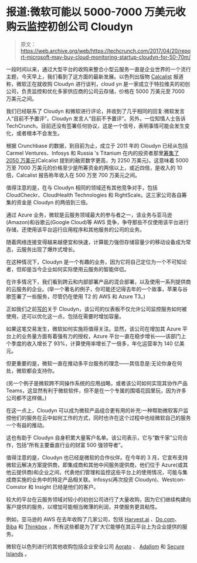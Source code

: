 # 报道:微软可能以 5000-7000 万美元收购云监控初创公司 Cloudyn

> 原文：<https://web.archive.org/web/https://techcrunch.com/2017/04/20/report-microsoft-may-buy-cloud-monitoring-startup-cloudyn-for-50-70m/>

一段时间以来，通过大型平台的收购来整合小型云服务一直是企业世界的一个流行主题，今天早上，我们看到了这方面的最新发展。以色列出版物 [Calcalist](https://web.archive.org/web/20230404050912/http://www.calcalist.co.il/internet/articles/0,7340,L-3711673,00.html) 报道称，微软正在就收购 Cloudyn 进行谈判，cloud yn 是一家成立于特拉维夫的初创公司，负责监控和优化多家供应商的公司云存储，价格在 5000 万美元至 7000 万美元之间。

我们已经联系了 Cloudyn 和微软进行评论，并收到了几乎相同的回复:微软发言人“目前不予置评”，Cloudyn 发言人“目前不予置评”。另外，一位知情人士告诉 TechCrunch，目前还没有签署任何协议，这是一个信号，表明事情可能会发生变化，或者根本不会发生。

根据 Crunchbase 的数据，到目前为止，成立于 2011 年的 Cloudyn 已经从包括 Carmel Ventures、Infosys 和 Russia 's Titanium 在内的投资者那里[筹集了 2050 万美元](https://web.archive.org/web/20230404050912/https://www.crunchbase.com/organization/cloudyn#/entity)(Calcalist 提到的融资数字更高，为 2250 万美元)。这意味着 5000 万至 7000 万美元的价格至少是所筹资金的两倍以上，或近四倍，是收入的 10 倍，Calcalist 报告称年收入在 500 万至 700 万美元之间。

值得注意的是，在与 Cloudyn 相同的领域还有其他竞争对手，包括 CloudCheckr、CloudHealth Technologies 和 RightScale。这三家公司各自筹集的资金是 Cloudyn 的两倍到三倍。

通过 Azure 业务，微软是云服务领域最大的参与者之一，该业务与亚马逊(Amazon)和谷歌云(Google Cloud)等 AWS 竞争，争夺那些不仅使用该平台进行存储，还使用该平台运行应用程序和其他服务的公司的业务。

随着网络连接变得越来越便宜和快速，计算能力强但存储容量少的移动设备成为常态，云服务出现了爆炸式增长。

在这种情况下，Cloudyn 是一个有趣的业务，因为它将自己定位为一个不可知论者，但却是当今企业如何实际使用云服务的智能伴侣。

在许多情况下，我们看到跨云和内部部署产品的混合部署，以及使用一系列提供商的云服务的企业。(举一个著名的例子，你可能还记得去年的一个故事，苹果与谷歌签署了一些服务，尽管仍在使用 T2 的 AWS 和 Azure T3。)

正如我们之前[写的](https://web.archive.org/web/20230404050912/https://techcrunch.com/2015/12/14/cloudyn-cloud-monitoring-service-catches-11-million-investment/)关于 Cloudyn，该公司的仪表板不仅允许公司监控服务如何被使用，还可以优化这一点，包括在需要时增加容量。

如果这笔交易发生，微软如何实施将值得关注。显然，该公司在增加其 Azure 平台上的业务量方面有着强有力的授权，Azure 平台一直在稳步增长——该部门上个季度的收入增长了 93%，计算使用率增长了一倍多，年化运营率为 140 亿美元。

但更重要的是，微软一直在推动多平台服务的理念——其信息是:无论你身在何处，微软都会支持你。

(另一个例子是微软跨不同操作系统的应用战略，或者该公司如何实现其协作产品 Teams，这显然有利于微软软件，但不是在一个专属的围墙花园里玩，因为许多公司都不这样做。)

在这一点上，Cloudyn 可以成为微软产品组合更有用的补充:一种帮助微软客户监控他们的服务在云中如何工作的方式，同时也许在这个过程中也给微软自己的服务一个有益的推动。

这也有助于 Cloudyn 自身积累大量客户名单。该公司表示，它与“数千家”公司合作，包括“所有主要垂直行业的财富 500 强领导者”。

值得注意的是，Cloudyn 也已经是微软的合作伙伴。在今年的 3 月，它宣布支持微软云解决方案提供商，即集成商和其他中间服务提供商，他们位于 Azure(或其他云提供商)和企业之间，代表他们管理和监控这些平台上的使用情况，可能与集成商实施的业务中的特定产品相关联。Infosys(再次投资 Cloudyn)、Westcon-Comstor 和 Insight 已经是他们的客户。

较大的平台在云服务领域对较小的初创公司进行了大量收购，因为它们继续构建向客户提供的服务，以增加可能相当微薄的利润，并使服务更具粘性。

例如，亚马逊的 AWS 在去年收购了几家公司，包括 [Harvest.ai](https://web.archive.org/web/20230404050912/https://techcrunch.com/2017/01/09/amazon-aws-harvest-ai/) 、[Do.com](https://web.archive.org/web/20230404050912/https://techcrunch.com/2017/03/08/amazon-can-do-chime/)、 [Biba](https://web.archive.org/web/20230404050912/https://techcrunch.com/2016/11/23/justin-biba-amazon-video/) 和 [Thinkbox](https://web.archive.org/web/20230404050912/https://techcrunch.com/2017/03/06/amazons-aws-buys-thinkbox-software-maker-of-tools-for-creative-professionals/) ，所有这些都是为了扩大它能够在其云平台上为企业提供的服务。

微软在以色列进行的其他收购包括企业安全公司 [Aorato](https://web.archive.org/web/20230404050912/https://techcrunch.com/2014/11/13/microsoft-buys-israeli-hybrid-cloud-security-startup-aorato-in-200m-deal/) 、 [Adallom](https://web.archive.org/web/20230404050912/https://techcrunch.com/2015/09/08/microsoft-confirms-purchase-of-cloud-security-firm-adallom/) 和 [Secure Islands](https://web.archive.org/web/20230404050912/https://techcrunch.com/2015/11/09/microsoft-goes-for-another-israeli-security-firm-buying-secure-islands/) 。